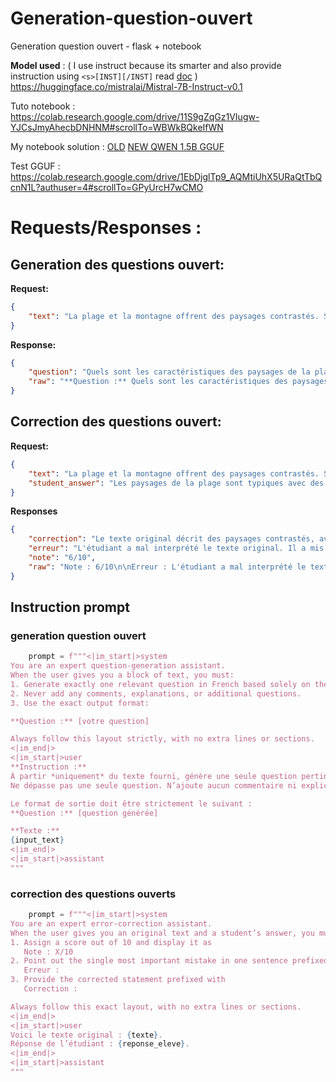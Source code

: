 # Generation-question-ouvert
Generation question ouvert - flask + notebook

**Model used** : ( I use instruct because its smarter and also provide instruction using `<s>[INST][/INST]` read [doc](https://huggingface.co/mistralai/Mistral-7B-Instruct-v0.1) )
https://huggingface.co/mistralai/Mistral-7B-Instruct-v0.1

Tuto notebook :
https://colab.research.google.com/drive/11S9gZqGz1VIugw-YJCsJmyAhecbDNHNM#scrollTo=WBWkBQkeIfWN

My notebook solution : 
[OLD](https://colab.research.google.com/drive/1yjNgzQqW48_A9pcppVPOl70LFK_8KnEt?authuser=1#scrollTo=UHDKEHrSMWpV)
[NEW QWEN 1.5B GGUF](https://colab.research.google.com/drive/1mL0htJXRWE_n-d57aLsE0NyvNUo1xP6o?authuser=4#scrollTo=dZXQSgGQUD6n)

Test GGUF : 
https://colab.research.google.com/drive/1EbDjglTp9_AQMtiUhX5URaQtTbQcnN1L?authuser=4#scrollTo=GPyUrcH7wCMO

# Requests/Responses :

## Generation des questions ouvert:
**Request:**
```json
{
    "text": "La plage et la montagne offrent des paysages contrastés. Sur la plage, il y a du sable doré, des vagues qui déferlent et des parasols colorés. Tandis qu\u0027\u00e0 la montagne, l\u0027air est frais, les cimes sont enneigées et les sentiers sinueux."
}
```

**Response:**
```json
{
    "question": "Quels sont les caractéristiques des paysages de la plage et de la montagne, respectivement, en fonction du texte ?",
    "raw": "**Question :** Quels sont les caractéristiques des paysages de la plage et de la montagne, respectivement, en fonction du texte ?"
}
```

## Correction des questions ouvert:
**Request:**
```json
{
    "text": "La plage et la montagne offrent des paysages contrastés. Sur la plage, il y a du sable doré, des vagues qui déferlent et des parasols colorés. Tandis qu\u0027\u00e0 la montagne, l\u0027air est frais, les cimes sont enneigées et les sentiers sinueux.",
    "student_answer": "Les paysages de la plage sont typiques avec des plages vert."
}
```
**Responses**
```json
{
    "correction": "Le texte original décrit des paysages contrastés, avec la plage offrant un sable doré, des vagues et des parasols colorés, tandis que la montagne offre un air frais, des cimes enneigées et des sentiers sinueux, ce qui fait de ces deux endroits des paysages très différents.",
    "erreur": "L'étudiant a mal interprété le texte original. Il a mis en avant des détails spécifiques à la plage (sable doré, vagues, parasols) au détriment de la description de la montagne (air frais, cimes enneigées, sentiers sinueux), ce qui n'est pas le contexte du paragraphe. Il a également omis de mentionner les paysages de la plage, ce qui manque de cohérence avec le contexte général.",
    "note": "6/10",
    "raw": "Note : 6/10\n\nErreur : L'étudiant a mal interprété le texte original. Il a mis en avant des détails spécifiques à la plage (sable doré, vagues, parasols) au détriment de la description de la montagne (air frais, cimes enneigées, sentiers sinueux), ce qui n'est pas le contexte du paragraphe. Il a également omis de mentionner les paysages de la plage, ce qui manque de cohérence avec le contexte général. \n\nCorrection : \nLe texte original décrit des paysages contrastés, avec la plage offrant un sable doré, des vagues et des parasols colorés, tandis que la montagne offre un air frais, des cimes enneigées et des sentiers sinueux, ce qui fait de ces deux endroits des paysages très différents."
}
```

## Instruction prompt 
### generation question ouvert 

```python
    prompt = f"""<|im_start|>system
You are an expert question-generation assistant.
When the user gives you a block of text, you must:
1. Generate exactly one relevant question in French based solely on the provided text.
2. Never add any comments, explanations, or additional questions.
3. Use the exact output format:

**Question :** [votre question]

Always follow this layout strictly, with no extra lines or sections.
<|im_end|>
<|im_start|>user
**Instruction :**
À partir *uniquement* du texte fourni, génère une seule question pertinente en français.
Ne dépasse pas une seule question. N’ajoute aucun commentaire ni explication.

Le format de sortie doit être strictement le suivant :
**Question :** [question générée]

**Texte :**
{input_text}
<|im_end|>
<|im_start|>assistant
"""
```


### correction des questions ouverts 

```python
    prompt = f"""<|im_start|>system
You are an expert error-correction assistant.
When the user gives you an original text and a student’s answer, you must:
1. Assign a score out of 10 and display it as
   Note : X/10
2. Point out the single most important mistake in one sentence prefixed with
   Erreur :
3. Provide the corrected statement prefixed with
   Correction :

Always follow this exact layout, with no extra lines or sections.
<|im_end|>
<|im_start|>user
Voici le texte original : {texte}.
Réponse de l’étudiant : {reponse_eleve}.
<|im_end|>
<|im_start|>assistant
"""
```
